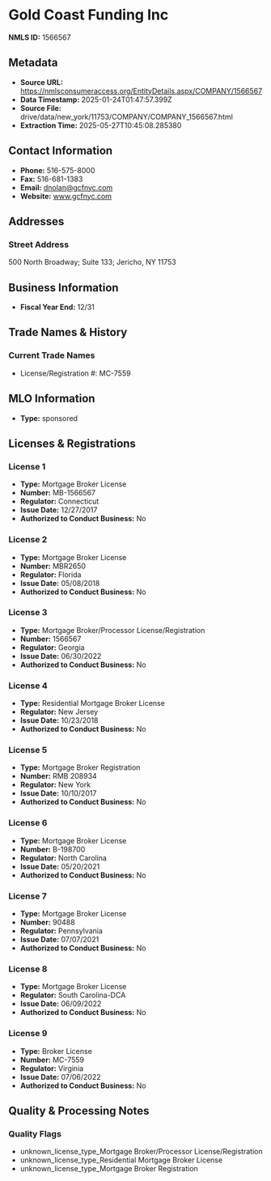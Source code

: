 # Gold Coast Funding Inc

**NMLS ID:** 1566567

## Metadata
- **Source URL:** https://nmlsconsumeraccess.org/EntityDetails.aspx/COMPANY/1566567
- **Data Timestamp:** 2025-01-24T01:47:57.399Z
- **Source File:** drive/data/new_york/11753/COMPANY/COMPANY_1566567.html
- **Extraction Time:** 2025-05-27T10:45:08.285380

## Contact Information
- **Phone:** 516-575-8000
- **Fax:** 516-681-1383
- **Email:** dnolan@gcfnyc.com
- **Website:** www.gcfnyc.com

## Addresses
### Street Address
500 North Broadway; Suite 133; Jericho, NY 11753

## Business Information
- **Fiscal Year End:** 12/31

## Trade Names & History
### Current Trade Names
- License/Registration #: MC-7559

## MLO Information
- **Type:** sponsored

## Licenses & Registrations

### License 1
- **Type:** Mortgage Broker License
- **Number:** MB-1566567
- **Regulator:** Connecticut
- **Issue Date:** 12/27/2017
- **Authorized to Conduct Business:** No

### License 2
- **Type:** Mortgage Broker License
- **Number:** MBR2650
- **Regulator:** Florida
- **Issue Date:** 05/08/2018
- **Authorized to Conduct Business:** No

### License 3
- **Type:** Mortgage Broker/Processor License/Registration
- **Number:** 1566567
- **Regulator:** Georgia
- **Issue Date:** 06/30/2022
- **Authorized to Conduct Business:** No

### License 4
- **Type:** Residential Mortgage Broker License
- **Regulator:** New Jersey
- **Issue Date:** 10/23/2018
- **Authorized to Conduct Business:** No

### License 5
- **Type:** Mortgage Broker Registration
- **Number:** RMB 208934
- **Regulator:** New York
- **Issue Date:** 10/10/2017
- **Authorized to Conduct Business:** No

### License 6
- **Type:** Mortgage Broker License
- **Number:** B-198700
- **Regulator:** North Carolina
- **Issue Date:** 05/20/2021
- **Authorized to Conduct Business:** No

### License 7
- **Type:** Mortgage Broker License
- **Number:** 90488
- **Regulator:** Pennsylvania
- **Issue Date:** 07/07/2021
- **Authorized to Conduct Business:** No

### License 8
- **Type:** Mortgage Broker License
- **Regulator:** South Carolina-DCA
- **Issue Date:** 06/09/2022
- **Authorized to Conduct Business:** No

### License 9
- **Type:** Broker License
- **Number:** MC-7559
- **Regulator:** Virginia
- **Issue Date:** 07/06/2022
- **Authorized to Conduct Business:** No

## Quality & Processing Notes
### Quality Flags
- unknown_license_type_Mortgage Broker/Processor License/Registration
- unknown_license_type_Residential Mortgage Broker License
- unknown_license_type_Mortgage Broker Registration
